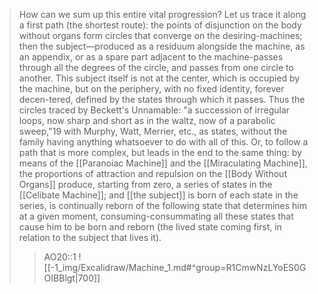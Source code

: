 > How can we sum up this entire vital progression? Let us trace it along a first path (the shortest route): the points of disjunction on the body without organs form circles that converge on the desiring-machines; then the subject—produced as a residuum alongside the machine, as an appendix, or as a spare part adjacent to the machine-passes through all the degrees of the circle, and passes from one circle to another. This subject itself is not at the center, which is occupied by the machine, but on the periphery, with no fixed identity, forever decen-tered, defined by the states through which it passes. Thus the circles traced by Beckett's Unnamable: "a succession of irregular loops, now sharp and short as in the waltz, now of a parabolic sweep,"19 with Murphy, Watt, Merrier, etc., as states, without the family having anything whatsoever to do with all of this. Or, to follow a path that is more complex, but leads in the end to the same thing: by means of the [[Paranoiac Machine]] and the [[Miraculating Machine]], the proportions of attraction and repulsion on the [[Body Without Organs]] produce, starting from zero, a series of states in the [[Celibate Machine]]; and [[the subject]] is born of each state in the series, is continually reborn of the following state that determines him at a given moment, consuming-consummating all these states that cause him to be born and reborn (the lived state coming first, in relation to the subject that lives it).
> >AO20::1
![[-1_img/Excalidraw/Machine_1.md#^group=R1CmwNzLYoES0GOIBBlgt|700]]